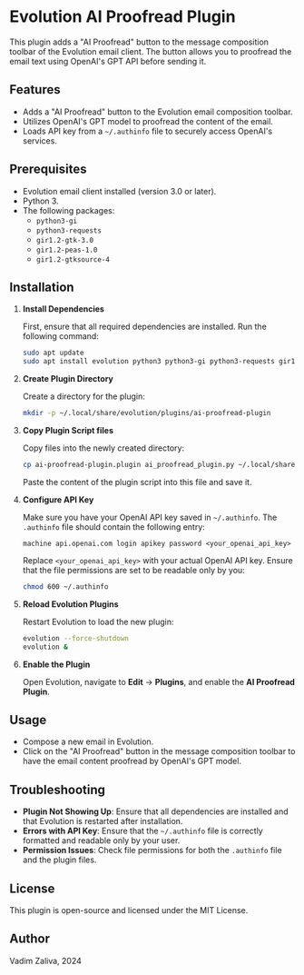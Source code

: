 # Evolution AI Proofread Plugin

This plugin adds a "AI Proofread" button to the message composition
toolbar of the Evolution email client. The button allows you to
proofread the email text using OpenAI's GPT API before sending it.

## Features
- Adds a "AI Proofread" button to the Evolution email composition toolbar.
- Utilizes OpenAI's GPT model to proofread the content of the email.
- Loads API key from a `~/.authinfo` file to securely access OpenAI's services.

## Prerequisites
- Evolution email client installed (version 3.0 or later).
- Python 3.
- The following packages:
  - `python3-gi`
  - `python3-requests`
  - `gir1.2-gtk-3.0`
  - `gir1.2-peas-1.0`
  - `gir1.2-gtksource-4`

## Installation

1. **Install Dependencies**
   
   First, ensure that all required dependencies are installed. Run the following command:
   ```bash
   sudo apt update
   sudo apt install evolution python3 python3-gi python3-requests gir1.2-gtk-3.0 gir1.2-peas-1.0 gir1.2-gtksource-4
   ```

2. **Create Plugin Directory**
   
   Create a directory for the plugin:
   ```bash
   mkdir -p ~/.local/share/evolution/plugins/ai-proofread-plugin
   ```

3. **Copy Plugin Script files**
   
   Copy files into the newly created directory:
   ```bash
   cp ai-proofread-plugin.plugin ai_proofread_plugin.py ~/.local/share/evolution/plugins/ai-proofread-plugin/
   ```
   Paste the content of the plugin script into this file and save it.

4. **Configure API Key**

   Make sure you have your OpenAI API key saved in `~/.authinfo`. The `.authinfo` file should contain the following entry:
   ```
   machine api.openai.com login apikey password <your_openai_api_key>
   ```
   Replace `<your_openai_api_key>` with your actual OpenAI API key. Ensure that the file permissions are set to be readable only by you:
   ```bash
   chmod 600 ~/.authinfo
   ```

5. **Reload Evolution Plugins**

   Restart Evolution to load the new plugin:
   ```bash
   evolution --force-shutdown
   evolution &
   ```

6. **Enable the Plugin**
   
   Open Evolution, navigate to **Edit** → **Plugins**, and enable the **AI Proofread Plugin**.

## Usage

- Compose a new email in Evolution.
- Click on the "AI Proofread" button in the message composition toolbar to have the email content proofread by OpenAI's GPT model.

## Troubleshooting

- **Plugin Not Showing Up**: Ensure that all dependencies are installed and that Evolution is restarted after installation.
- **Errors with API Key**: Ensure that the `~/.authinfo` file is correctly formatted and readable only by your user.
- **Permission Issues**: Check file permissions for both the `.authinfo` file and the plugin files.

## License

This plugin is open-source and licensed under the MIT License.

## Author

Vadim Zaliva, 2024

